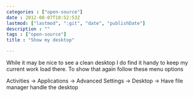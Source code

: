 ```yaml
---
categories : ["open-source"]
date : 2012-08-07T10:52:53Z
lastmod: ["lastmod", ":git", "date", "publishDate"]
description : ""
tags : ["open-source"]
title : "Show my desktop"

---
```



While it may be nice to see a clean desktop I do find it handy to keep my current work load there. To show that again follow these menu options

Activities -> Applications -> Advanced Settings -> Desktop -> Have file manager handle the desktop

